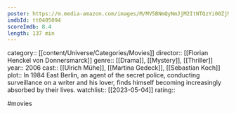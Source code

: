 ```yaml
---
poster: https://m.media-amazon.com/images/M/MV5BNmQyNmJjM2ItNTQzYi00ZjMxLWFjMDYtZjUyN2YwZDk5YWQ2XkEyXkFqcGdeQXVyMjUzOTY1NTc@._V1_SX300.jpg
imdbId: tt0405094
scoreImdb: 8.4
length: 137 min
---
```


category:: [[content/Universe/Categories/Movies]]
director:: [[Florian Henckel von Donnersmarck]]
genre:: [[Drama]], [[Mystery]], [[Thriller]]
year:: 2006
cast:: [[Ulrich Mühe]], [[Martina Gedeck]], [[Sebastian Koch]]
plot:: In 1984 East Berlin, an agent of the secret police, conducting surveillance on a writer and his lover, finds himself becoming increasingly absorbed by their lives.
watchlist:: [[2023-05-04]]
rating::

#movies 

